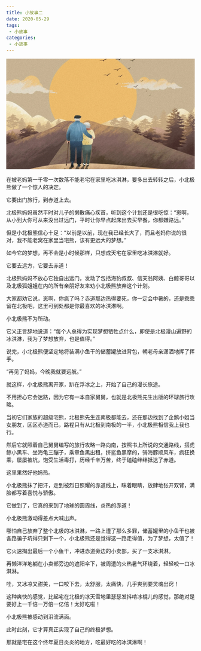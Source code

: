 ```yaml
---
title: 小故事二
date: 2020-05-29
tags:
 - 小故事
categories:
 - 小故事
---
```

![solar](../img/2.jpg)

在被老妈第一千零一次数落不能老宅在家里吃冰淇淋，要多出去转转之后，小北极熊做了一个惊人的决定。

 

它要出门旅行，到赤道上去。

 

北极熊妈妈虽然平时对儿子的懒散痛心疾首，听到这个计划还是很吃惊：“崽啊，从小到大你可从来没出过远门，平时让你早点起床出去买早餐，你都嫌路远。”

 

但是小北极熊信心十足：“以前是以前，现在我已经长大了，而且老妈你说的很对，我不能老窝在家里当宅熊，该有更远大的梦想。”

 

如今它的梦想，再不会是小时候那样，只想成天宅在家里吃冰淇淋就好。

 

它要去远方，它要去赤道！

 

北极熊妈妈不放心它独自出远门，发动了包括海豹叔叔、信天翁阿姨、白鲸哥哥以及北极狐姐姐在内的所有亲朋好友来劝小北极熊放弃这个计划。

 

大家都劝它说，崽啊，你疯了吗？赤道那边热得要死，你一定会中暑的，还是乖乖留在北极吧，这里可到处都是你最喜欢的冰淇淋啊。

 

小北极熊不为所动。

 

它义正言辞地说道：“每个人总得为实现梦想牺牲点什么，即使是北极漫山遍野的冰淇淋，我为了梦想放弃，也是值得。”

 

说完，小北极熊便坚定地将装满小鱼干的储蓄罐放进背包，朝老母亲潇洒地挥了挥手。

 

“再见了妈妈，今晚我就要远航。”

 

就这样，小北极熊离开家，趴在浮冰之上，开始了自己的漫长旅途。

 

不用担心它会迷路，因为它有一本自家舅舅，也就是北极熊先生出版的环球旅行攻略。

 

当初它们家族的超级宅熊，北极熊先生连南极都能去，还在那边找到了企鹅小姐当女朋友，区区赤道而已，路程只有从北极到南极的一半，小北极熊相信我上我也行。

 

然后它就照着自己舅舅编写的旅行攻略一路向南，按照书上所说的交通路线，搭虎鲸小黑车、坐海龟三蹦子，乘章鱼黑出租，挤鲨鱼黑摩的，骑海豚顺风车，疯狂换乘，屡屡被坑，饱受生活毒打，历经千辛万苦，终于磕磕绊绊抵达了赤道。

 

这里果然好他妈热。

 

小北极熊抹了把汗，走到被烈日照耀的赤道线上，眯着眼睛，放肆地张开双臂，满脸都写着喜悦与骄傲。

 

它做到了，它真的来到了地球的圆周线，炎热的赤道！

 

小北极熊激动得差点大喊出声。

 

哪怕自己放弃了整个北极的冰淇淋，一路上遭了那么多罪，储蓄罐里的小鱼干也被各路骗子坑得只剩下一个，小北极熊还是觉得这一路走得值，为了梦想，太值了！

 

它火速掏出最后一个小鱼干，冲进赤道旁边的小卖部，买了一支冰淇淋。

 

再懒洋洋地躺在小卖部旁边的遮阳伞下，被周遭的火热暑气环绕着，轻轻咬一口冰淇淋。

 

哇，又冰凉又甜美，一口咬下去，太舒服，太痛快，几乎爽到要灵魂出窍！

 

这种爽快的感觉，比起宅在北极的冰天雪地里瑟瑟发抖啃冰棍儿的感觉，那绝对是要好上一千倍一万倍一亿倍！太好吃啦！

 

小北极熊被感动到泪流满面。

 

此时此刻，它才算真正实现了自己的终极梦想。

 

那就是宅在这个终年夏日炎炎的地方，吃最好吃的冰淇淋啊！
